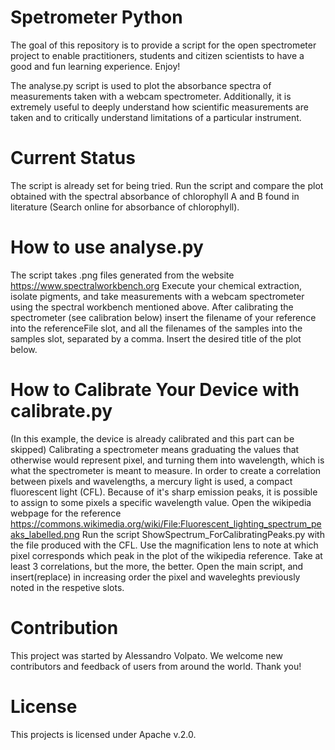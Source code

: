 # Spetrometer Python

The goal of this repository is to provide a script for the open spectrometer project to enable practitioners, students and citizen scientists to have a good and fun learning experience. Enjoy!

The analyse.py script is used to plot the absorbance spectra of measurements taken with a webcam spectrometer.
Additionally, it is extremely useful to deeply understand how scientific measurements are taken and to critically understand limitations of a particular instrument.

# Current Status

The script is already set for being tried. Run the script and compare the plot obtained with the spectral absorbance of chlorophyll A and B found in literature (Search online for absorbance of chlorophyll).

# How to use analyse.py

The script takes .png files generated from the website https://www.spectralworkbench.org
Execute your chemical extraction, isolate pigments, and take measurements with a webcam spectrometer using the spectral workbench mentioned above.
After calibrating the spectrometer (see calibration below) insert the filename of your reference into the referenceFile slot, and all the filenames of the samples into the samples slot, separated by a comma.
Insert the desired title of the plot below.

# How to Calibrate Your Device with calibrate.py

(In this example, the device is already calibrated and this part can be skipped)
Calibrating a spectrometer means graduating the values that otherwise would represent pixel, and turning them into wavelength, which is what the spectrometer is meant to measure.
In order to create a correlation between pixels and wavelengths, a mercury light is used, a compact fluorescent light (CFL). Because of it's sharp emission peaks, it is possible to assign to some pixels a specific wavelength value.
Open the wikipedia webpage for the reference https://commons.wikimedia.org/wiki/File:Fluorescent_lighting_spectrum_peaks_labelled.png
Run the script ShowSpectrum_ForCalibratingPeaks.py with the file produced with the CFL.
Use the magnification lens to note at which pixel corresponds which peak in the plot of the wikipedia reference.
Take at least 3 correlations, but the more, the better.
Open the main script, and insert(replace) in increasing order the pixel and waveleghts previously noted in the respetive slots.

# Contribution

This project was started by Alessandro Volpato. We welcome new contributors and feedback of users from around the world. Thank you!


# License

This projects is licensed under Apache v.2.0.
